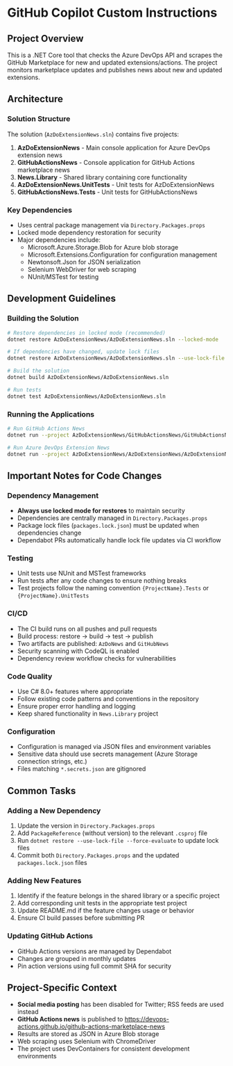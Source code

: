 # GitHub Copilot Custom Instructions

## Project Overview

This is a .NET Core tool that checks the Azure DevOps API and scrapes the GitHub Marketplace for new and updated extensions/actions. The project monitors marketplace updates and publishes news about new and updated extensions.

## Architecture

### Solution Structure
The solution (`AzDoExtensionNews.sln`) contains five projects:

1. **AzDoExtensionNews** - Main console application for Azure DevOps extension news
2. **GitHubActionsNews** - Console application for GitHub Actions marketplace news
3. **News.Library** - Shared library containing core functionality
4. **AzDoExtensionNews.UnitTests** - Unit tests for AzDoExtensionNews
5. **GitHubActionsNews.Tests** - Unit tests for GitHubActionsNews

### Key Dependencies
- Uses central package management via `Directory.Packages.props`
- Locked mode dependency restoration for security
- Major dependencies include:
  - Microsoft.Azure.Storage.Blob for Azure blob storage
  - Microsoft.Extensions.Configuration for configuration management
  - Newtonsoft.Json for JSON serialization
  - Selenium WebDriver for web scraping
  - NUnit/MSTest for testing

## Development Guidelines

### Building the Solution

```bash
# Restore dependencies in locked mode (recommended)
dotnet restore AzDoExtensionNews/AzDoExtensionNews.sln --locked-mode

# If dependencies have changed, update lock files
dotnet restore AzDoExtensionNews/AzDoExtensionNews.sln --use-lock-file --force-evaluate

# Build the solution
dotnet build AzDoExtensionNews/AzDoExtensionNews.sln

# Run tests
dotnet test AzDoExtensionNews/AzDoExtensionNews.sln
```

### Running the Applications

```bash
# Run GitHub Actions News
dotnet run --project AzDoExtensionNews/GitHubActionsNews/GitHubActionsNews.csproj

# Run Azure DevOps Extension News
dotnet run --project AzDoExtensionNews/AzDoExtensionNews/AzDoExtensionNews.csproj
```

## Important Notes for Code Changes

### Dependency Management
- **Always use locked mode for restores** to maintain security
- Dependencies are centrally managed in `Directory.Packages.props`
- Package lock files (`packages.lock.json`) must be updated when dependencies change
- Dependabot PRs automatically handle lock file updates via CI workflow

### Testing
- Unit tests use NUnit and MSTest frameworks
- Run tests after any code changes to ensure nothing breaks
- Test projects follow the naming convention `{ProjectName}.Tests` or `{ProjectName}.UnitTests`

### CI/CD
- The CI build runs on all pushes and pull requests
- Build process: restore → build → test → publish
- Two artifacts are published: `AzDoNews` and `GitHubNews`
- Security scanning with CodeQL is enabled
- Dependency review workflow checks for vulnerabilities

### Code Quality
- Use C# 8.0+ features where appropriate
- Follow existing code patterns and conventions in the repository
- Ensure proper error handling and logging
- Keep shared functionality in `News.Library` project

### Configuration
- Configuration is managed via JSON files and environment variables
- Sensitive data should use secrets management (Azure Storage connection strings, etc.)
- Files matching `*.secrets.json` are gitignored

## Common Tasks

### Adding a New Dependency
1. Update the version in `Directory.Packages.props`
2. Add `PackageReference` (without version) to the relevant `.csproj` file
3. Run `dotnet restore --use-lock-file --force-evaluate` to update lock files
4. Commit both `Directory.Packages.props` and the updated `packages.lock.json` files

### Adding New Features
1. Identify if the feature belongs in the shared library or a specific project
2. Add corresponding unit tests in the appropriate test project
3. Update README.md if the feature changes usage or behavior
4. Ensure CI build passes before submitting PR

### Updating GitHub Actions
- GitHub Actions versions are managed by Dependabot
- Changes are grouped in monthly updates
- Pin action versions using full commit SHA for security

## Project-Specific Context

- **Social media posting** has been disabled for Twitter; RSS feeds are used instead
- **GitHub Actions news** is published to https://devops-actions.github.io/github-actions-marketplace-news
- Results are stored as JSON in Azure Blob storage
- Web scraping uses Selenium with ChromeDriver
- The project uses DevContainers for consistent development environments
